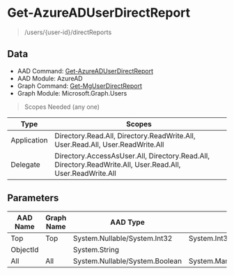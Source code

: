 # Get-AzureADUserDirectReport

> /users/{user-id}/directReports

## Data

+ AAD Command: [Get-AzureADUserDirectReport](https://docs.microsoft.com/en-us/powershell/module/AzureAD/Get-AzureADUserDirectReport)
+ AAD Module: AzureAD
+ Graph Command: [Get-MgUserDirectReport](https://docs.microsoft.com/en-us/powershell/module/Microsoft.Graph.Users/Get-MgUserDirectReport)
+ Graph Module: Microsoft.Graph.Users

> Scopes Needed (any one)

|Type|Scopes|
|---|---|
|Application|Directory.Read.All, Directory.ReadWrite.All, User.Read.All, User.ReadWrite.All|
|Delegate|Directory.AccessAsUser.All, Directory.Read.All, Directory.ReadWrite.All, User.Read.All, User.ReadWrite.All|

## Parameters

|AAD Name|Graph Name|AAD Type|Graph Type|Infos|
|---|---|---|---|---|
|Top|Top|System.Nullable/System.Int32|System.Int32||
|ObjectId||System.String|||
|All|All|System.Nullable/System.Boolean|System.Management.Automation.SwitchParameter||

